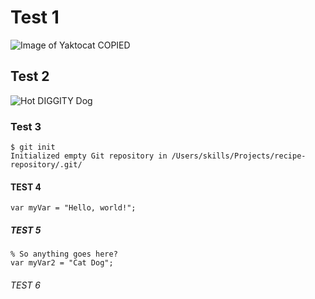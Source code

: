# Test 1
![Image of Yaktocat COPIED](https://octodex.github.com/images/yaktocat.png)

## Test 2
![Hot DIGGITY Dog](https://dormroomcook.com/wp-content/uploads/2020/07/Microwave-Hot-Dogs-4x3-1.jpg)
### Test 3
```
$ git init
Initialized empty Git repository in /Users/skills/Projects/recipe-repository/.git/
```

#### TEST 4
```
var myVar = "Hello, world!";
```

##### TEST 5
```
% So anything goes here?
var myVar2 = "Cat Dog";
```

###### TEST 6
